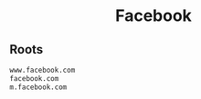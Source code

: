 


<h1 align="center">Facebook</h1>  


## Roots


```html
www.facebook.com
facebook.com
m.facebook.com
```  

<br>
